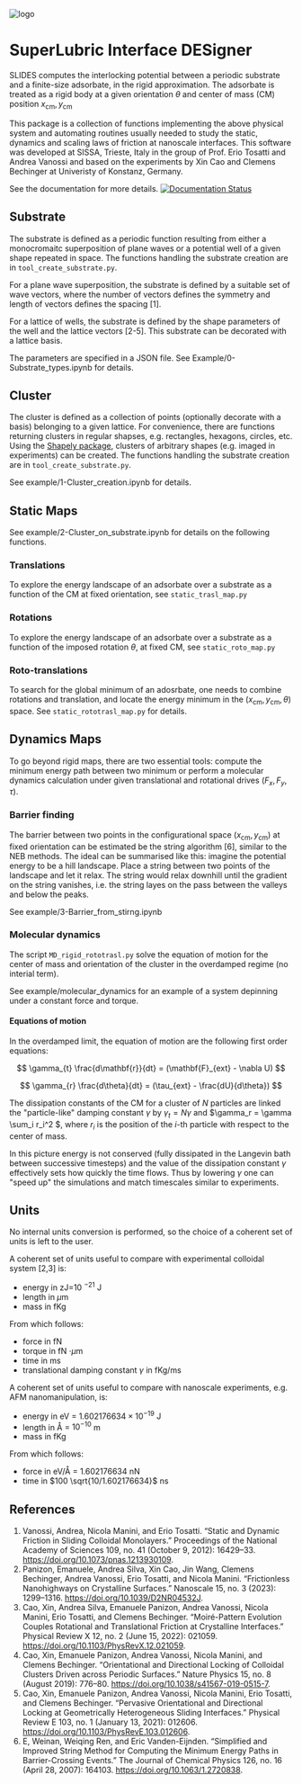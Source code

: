 
![logo](https://github.com/LamaKing/slides_rigid/assets/19472018/04d7b496-8ed0-4655-beed-f5092dface51)

# SuperLubric Interface DESigner

SLIDES computes the interlocking potential between a periodic substrate and a finite-size adsorbate, in the rigid approximation.
The adsorbate is treated as a rigid body at a given orientation $\theta$ and center of mass (CM) position $x_\mathrm{cm}, y_\mathrm{cm}$

This package is a collection of functions implementing the above physical system and automating routines usually needed to study the static, dynamics and scaling laws of friction at nanoscale interfaces.
This software was developed at SISSA, Trieste, Italy in the group of Prof.
Erio Tosatti and Andrea Vanossi and based on the experiments by Xin Cao and Clemens Bechinger at Univeristy of Konstanz, Germany.

See the documentation for more details.
[![Documentation Status](https://readthedocs.org/projects/slides-rigid/badge/?version=latest)](https://slides-rigid.readthedocs.io/en/latest/?badge=latest)



## Substrate
The substrate is defined as a periodic function resulting from either a monocromaitc superposition of plane waves or a potential well of a given shape repeated in space.
The functions handling the substrate creation are in ```tool_create_substrate.py```.

For a plane wave superposition, the substrate is defined by a suitable set of wave vectors, where the number of vectors defines the symmetry and length of vectors defines the spacing [1].

For a lattice of wells, the substrate is defined by the shape parameters of the well and the lattice vectors [2-5]. This substrate can be decorated with a lattice basis.

The parameters are specified in a JSON file.
See Example/0-Substrate_types.ipynb for details.

## Cluster
The cluster is defined as a collection of points (optionally decorate with a basis) belonging to a given lattice.
For convenience, there are functions returning clusters in regular shapses, e.g. rectangles, hexagons, circles, etc.
Using the [Shapely package](https://shapely.readthedocs.io/en/stable/), clusters of arbitrary shapes (e.g. imaged in experiments) can be created.
The functions handling the substrate creation are in ```tool_create_substrate.py```.

See example/1-Cluster_creation.ipynb for details.

## Static Maps

See example/2-Cluster_on_substrate.ipynb for details on the following functions.

### Translations
To explore the energy landscape of an adsorbate over a substrate as a function of the CM at fixed orientation, see ```static_trasl_map.py```
### Rotations
To explore the energy landscape of an adsorbate over a substrate as a function of the imposed rotation $\theta$, at fixed CM, see ```static_roto_map.py```
### Roto-translations
To search for the global minimum of an adosrbate, one needs to combine rotations and translation, and locate the energy minimum in the $(x_\mathrm{cm}, y_\mathrm{cm}, \theta)$ space. See ```static_rototrasl_map.py``` for details.

## Dynamics Maps

To go beyond rigid maps, there are two essential tools: compute the minimum energy path between two minimum or perform a molecular dynamics calculation under given translational and rotational drives $(F_x, F_y, \tau)$.

### Barrier finding
The barrier between two points in the configurational space $(x_\mathrm{cm}, y_\mathrm{cm})$ at fixed orientation can be estimated be the string algorithm [6], similar to the NEB methods.
The ideal can be summarised like this: imagine the potential energy to be a hill landscape. Place a string between two points of the landscape and let it relax. The string would relax downhill until the gradient on the string vanishes, i.e. the string layes on the pass between the valleys and below the peaks.

See example/3-Barrier_from_stirng.ipynb

### Molecular dynamics
The script ```MD_rigid_rototrasl.py``` solve the equation of motion for the center of mass and orientation of the cluster in the overdamped regime (no interial term).

See example/molecular_dynamics for an example of a system depinning under a constant force and torque.

#### Equations of motion
In the overdamped limit, the equation of motion are the following first order equations:

$$ \gamma_{t} \frac{d\mathbf{r}}{dt} = (\mathbf{F}_{ext} - \nabla U) $$

$$ \gamma_{r} \frac{d\theta}{dt} = (\tau_{ext} - \frac{dU}{d\theta}) $$

The dissipation constants of the CM for a cluster of $N$ particles are linked the "particle-like" damping constant $\gamma$ by
$\gamma_t = N \gamma$
and
$\gamma_r = \gamma \sum_i r_i^2 $, where $r_i$ is the position of the $i$-th particle with respect to the center of mass.

In this picture energy is not conserved (fully dissipated in the Langevin bath between successive timesteps) and the value of the dissipation constant $\gamma$ effectively sets how quickly the time flows.
Thus by lowering $\gamma$ one can "speed up" the simulations and match timescales similar to experiments.

## Units
No internal units conversion is performed, so the choice of a coherent set of units is left to the user.

A coherent set of units useful to compare with experimental colloidal system [2,3] is:
  - energy in zJ=10 $^{-21}$ J
  - length in $\mu\mathrm{m}$
  - mass in fKg

From which follows:
  - force in fN
  - torque in fN $\cdot \mu \mathrm{m}$
  - time in ms
  - translational damping constant $\gamma$ in fKg/ms


A coherent set of units useful to compare with nanoscale experiments, e.g. AFM nanomanipulation, is:
  - energy in eV = $1.602176634 \times 10^{-19}$ J
  - length in  Å = $10^{-10}$ m
  - mass in fKg

From which follows:
  - force in eV/Å = 1.602176634 nN
  - time in $100 \sqrt{10/1.602176634}$ ns

## References
1. Vanossi, Andrea, Nicola Manini, and Erio Tosatti. “Static and Dynamic Friction in Sliding Colloidal Monolayers.” Proceedings of the National Academy of Sciences 109, no. 41 (October 9, 2012): 16429–33. https://doi.org/10.1073/pnas.1213930109.
2. Panizon, Emanuele, Andrea Silva, Xin Cao, Jin Wang, Clemens Bechinger, Andrea Vanossi, Erio Tosatti, and Nicola Manini. “Frictionless Nanohighways on Crystalline Surfaces.” Nanoscale 15, no. 3 (2023): 1299–1316. https://doi.org/10.1039/D2NR04532J.
3. Cao, Xin, Andrea Silva, Emanuele Panizon, Andrea Vanossi, Nicola Manini, Erio Tosatti, and Clemens Bechinger. “Moiré-Pattern Evolution Couples Rotational and Translational Friction at Crystalline Interfaces.” Physical Review X 12, no. 2 (June 15, 2022): 021059. https://doi.org/10.1103/PhysRevX.12.021059.
4. Cao, Xin, Emanuele Panizon, Andrea Vanossi, Nicola Manini, and Clemens Bechinger. “Orientational and Directional Locking of Colloidal Clusters Driven across Periodic Surfaces.” Nature Physics 15, no. 8 (August 2019): 776–80. https://doi.org/10.1038/s41567-019-0515-7.
5. Cao, Xin, Emanuele Panizon, Andrea Vanossi, Nicola Manini, Erio Tosatti, and Clemens Bechinger. “Pervasive Orientational and Directional Locking at Geometrically Heterogeneous Sliding Interfaces.” Physical Review E 103, no. 1 (January 13, 2021): 012606. https://doi.org/10.1103/PhysRevE.103.012606.
6. E, Weinan, Weiqing Ren, and Eric Vanden-Eijnden. “Simplified and Improved String Method for Computing the Minimum Energy Paths in Barrier-Crossing Events.” The Journal of Chemical Physics 126, no. 16 (April 28, 2007): 164103. https://doi.org/10.1063/1.2720838.
